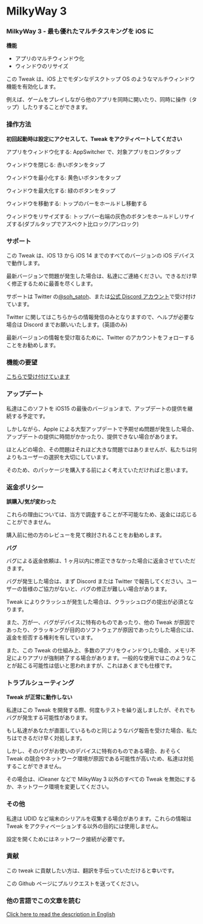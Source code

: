 # MilkyWay 3

### MilkyWay 3 - 最も優れたマルチタスキングを iOS に

**機能**

- アプリのマルチウィンドウ化
- ウィンドウのリサイズ

この Tweak は、iOS 上でモダンなデスクトップ OS のようなマルチウィンドウ機能を有効化します。

例えば、ゲームをプレイしながら他のアプリを同時に開いたり、同時に操作（タップ）したりすることができます。

### 操作方法

**初回起動時は設定にアクセスして、Tweak をアクティベートしてください**

アプリをウィンドウ化する: AppSwitcher で、対象アプリをロングタップ

ウィンドウを閉じる: 赤いボタンをタップ

ウィンドウを最小化する: 黄色いボタンをタップ

ウィンドウを最大化する: 緑のボタンをタップ

ウィンドウを移動する: トップのバーをホールドし移動する

ウィンドウをリサイズする: トップバー右端の灰色のボタンをホールドしリサイズする(ダブルタップでアスペクト比ロック/アンロック)

### サポート

この Tweak は、iOS 13 から iOS 14 までのすべてのバージョンの iOS デバイスで動作します。

最新バージョンで問題が発生した場合は、私達にご連絡ください。できるだけ早く修正するために最善を尽くします。

サポートは Twitter の[@soh_satoh](https://twitter.com/soh_satoh)、または[公式 Discord アカウント](https://discord.com/invite/Ab2ZF9m)で受け付けています。

Twitter に関してはこちらからの情報発信のみとなりますので、ヘルプが必要な場合は Discord までお願いいたします。(英語のみ)

最新バージョンの情報を受け取るために、Twitter のアカウントをフォローすることをお勧めします。

### 機能の要望

[こちらで受け付けています](https://mw3.hearken.io/)

### アップデート

私達はこのソフトを iOS15 の最後のバージョンまで、アップデートの提供を継続する予定です。

しかしながら、Apple による大型アップデートで予期せぬ問題が発生した場合、アップデートの提供に時間がかかったり、提供できない場合があります。

ほとんどの場合、その問題はそれほど大きな問題ではありませんが、私たちは何よりもユーザーの選択を大切にしています。

そのため、のパッケージを購入する前によく考えていただければと思います。

### 返金ポリシー

**誤購入/気が変わった**

これらの理由については、当方で調査することが不可能なため、返金には応じることができません。

購入前に他の方のレビューを見て検討されることをお勧めします。

**バグ**

バグによる返金依頼は、1 ヶ月以内に修正できなかった場合に返金させていただきます。

バグが発生した場合は、まず Discord または Twitter で報告してください。ユーザーの皆様のご協力がないと、バグの修正が難しい場合があります。

Tweak によりクラッシュが発生した場合は、クラッシュログの提出が必須となります。

また、万が一、バグがデバイスに特有のものであったり、他の Tweak が原因であったり、クラッキングが目的のソフトウェアが原因であったりした場合には、返金を拒否する権利を有しています。

また、この Tweak の仕組み上、多数のアプリをウィンドウした場合、メモリ不足によりアプリが強制終了する場合があります。一般的な使用ではこのようなことが起こる可能性は低いと思われますが、これはあくまでも仕様です。

### トラブルシューティング

**Tweak が正常に動作しない**

私達はこの Tweak を開発する際、何度もテストを繰り返しましたが、それでもバグが発生する可能性があります。

もし私達があなたが直面しているものと同じようなバグ報告を受けた場合、私たちはできるだけ早く対処します。

しかし、そのバグがお使いのデバイスに特有のものである場合、おそらく Tweak の競合やネットワーク環境が原因である可能性が高いため、私達は対処することができません。

その場合は、iCleaner などで MilkyWay 3 以外のすべての Tweak を無効にするか、ネットワーク環境を変更してください。

### その他

私達は UDID など端末のシリアルを収集する場合があります。これらの情報は Tweak をアクティベーションする以外の目的には使用しません。

設定を開くためにはネットワーク接続が必要です。

### 貢献

この tweak に貢献したい方は、翻訳を手伝っていただけると幸いです。

この Github ページにプルリクエストを送ってください。

### 他の言語でこの文章を読む

[Click here to read the description in English](https://github.com/YuriDevTeam/MilkyWay3-Public/blob/main/README.md)
